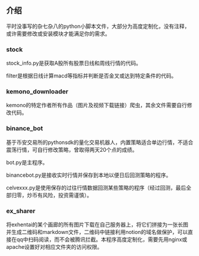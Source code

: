 ## 介绍
平时没事写的杂七杂八的python小脚本文件，大部分为高度定制化，没有注释，或许需要修改或安装模块才能满足你的需求。

### stock
stock_info.py是获取A股所有股票日线和周线行情的代码。

filter是根据日线计算macd等指标并判断是否金叉或达到特定条件的代码。

### kemono_downloader
kemono的特定作者所有作品（图片及视频下载链接）爬虫，其余文件需要自行修改代码。

### binance_bot
基于币安交易所的pythonsdk的量化交易机器人，内置策略适合单边行情，不适合震荡行情，可自行修改策略，曾取得两天20个点的成绩。

bot.py是主程序。

binancebot.py是接收实时行情并保存到本地以便日后回测策略的程序。

celvexxx.py是使用保存的过往行情数据回测某些策略的程序（经过回测，最后全部归零，炒币有风险，投资需谨慎）。

### ex_sharer
将exhentai的某个画廊的所有图片下载在自己服务器上，将它们拼接为一张长图并生成二维码和markdown文件，二维码中链接利用notion的域名做保护，可以直接在qq中扫码阅读，而不会被腾讯拦截。本程序高度定制化，需要先用nginx或apache设置好对相应文件夹的访问权限。
